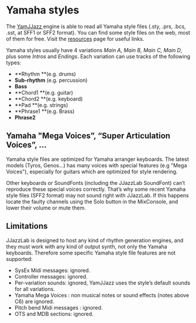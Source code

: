# Yamaha styles

The [YamJJazz ](./)engine is able to read all Yamaha style files (.sty, .prs, .bcs, .sst, at SFF1 or SFF2 format). You can find some style files on the web, most of them for free. Visit the [resources](https://www.jjazzlab.com/en/resources) page for useful links.

Yamaha styles usually have 4 variations _Main A, Main B, Main C, Main D_, plus some _Intros_ and _Endings_. Each variation can use tracks of the following types:

* **Rhythm **(e.g. drums)
* **Sub-rhythm** (e.g. percussion)
* **Bass**
* **Chord1 **(e.g. guitar)
* **Chord2 **(e.g. keyboard)
* **Pad **(e.g. strings)
* **Phrase1 **(e.g. Brass)
* **Phrase2**

## Yamaha "Mega Voices”, “Super Articulation Voices”, ... <a href="yamaha-specific-voices-mega-voices-super-articulation-voices" id="yamaha-specific-voices-mega-voices-super-articulation-voices"></a>

Yamaha style files are optimized for Yamaha arranger keyboards. The latest models (Tyros, Genos…) has many voices with special features (e.g "Mega Voices"), especially for guitars which are optimized for style rendering.

Other keyboards or SoundFonts (including the JJazzLab SoundFont) can’t reproduce these special voices correctly. That’s why some recent Yamaha style files (SFF2 format) may not sound right with JJazzLab. If this happens locate the faulty channels using the Solo button in the MixConsole, and lower their volume or mute them.

## Limitations <a href="limitations" id="limitations"></a>

JJazzLab is designed to host any kind of rhythm generation engines, and they must work with any kind of output synth, not only the Yamaha keyboards. Therefore some specific Yamaha style file features are not supported:

* SysEx Midi messages: ignored.
* Controller messages: ignored.
* Per-variation sounds: ignored, YamJJazz uses the style’s default sounds for all variations.
* Yamaha Mega Voices : non musical notes or sound effects (notes above C6) are ignored.
* Pitch bend Midi messages : ignored.
* OTS and MDB sections: ignored.
